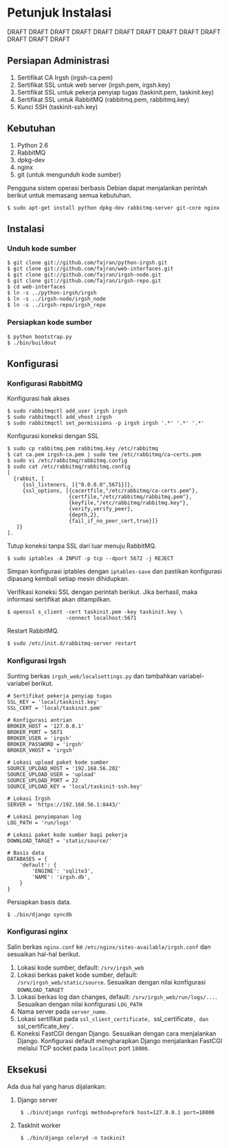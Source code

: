 Petunjuk Instalasi
==================

DRAFT DRAFT DRAFT DRAFT DRAFT DRAFT DRAFT DRAFT DRAFT DRAFT DRAFT DRAFT DRAFT


Persiapan Administrasi
----------------------

1. Sertifikat CA Irgsh (irgsh-ca.pem)
1. Sertifikat SSL untuk web server (irgsh.pem, irgsh.key)
2. Sertifikat SSL untuk pekerja penyiap tugas (taskinit.pem, taskinit.key)
3. Sertifikat SSL untuk RabbitMQ (rabbitmq.pem, rabbitmq.key)
3. Kunci SSH (taskinit-ssh.key)


Kebutuhan
---------

1. Python 2.6
2. RabbitMQ
3. dpkg-dev
4. nginx
5. git (untuk mengunduh kode sumber)

Pengguna sistem operasi berbasis Debian dapat menjalankan perintah berikut
untuk memasang semua kebutuhan.

    $ sudo apt-get install python dpkg-dev rabbitmq-server git-core nginx


Instalasi
---------

### Unduh kode sumber

    $ git clone git://github.com/fajran/python-irgsh.git
    $ git clone git://github.com/fajran/web-interfaces.git
    $ git clone git://github.com/fajran/irgsh-node.git
    $ git clone git://github.com/fajran/irgsh-repo.git
    $ cd web-interfaces
    $ ln -s ../python-irgsh/irgsh
    $ ln -s ../irgsh-node/irgsh_node
    $ ln -s ../irgsh-repo/irgsh_repo

### Persiapkan kode sumber

    $ python bootstrap.py
    $ ./bin/buildout


Konfigurasi
-----------

### Konfigurasi RabbitMQ

Konfigurasi hak akses

    $ sudo rabbitmqctl add_user irgsh irgsh
    $ sudo rabbitmqctl add_vhost irgsh
    $ sudo rabbitmqctl set_permissions -p irgsh irgsh '.*' '.*' '.*'

Konfigurasi koneksi dengan SSL

    $ sudo cp rabbitmq.pem rabbitmq.key /etc/rabbitmq
    $ cat ca.pem irgsh-ca.pem | sudo tee /etc/rabbitmq/ca-certs.pem
    $ sudo vi /etc/rabbitmq/rabbitmq.config
    $ sudo cat /etc/rabbitmq/rabbitmq.config
    [
      {rabbit, [
         {ssl_listeners, [{"0.0.0.0",5671}]},
         {ssl_options, [{cacertfile,"/etc/rabbitmq/ca-certs.pem"},
                        {certfile,"/etc/rabbitmq/rabbitmq.pem"},
                        {keyfile,"/etc/rabbitmq/rabbitmq.key"},
                        {verify,verify_peer},
                        {depth,2},
                        {fail_if_no_peer_cert,true}]}
       ]}
    ].

Tutup koneksi tanpa SSL dari luar menuju RabbitMQ.

    $ sudo iptables -A INPUT -p tcp --dport 5672 -j REJECT

Simpan konfigurasi iptables dengan `iptables-save` dan pastikan konfigurasi
dipasang kembali setiap mesin dihidupkan.

Verifikasi koneksi SSL dengan perintah berikut. Jika berhasil, maka
informasi sertifikat akan ditampilkan.

    $ openssl s_client -cert taskinit.pem -key taskinit.key \
                       -connect localhost:5671 

Restart RabbitMQ.

    $ sudo /etc/init.d/rabbitmq-server restart

### Konfigurasi Irgsh

Sunting berkas `irgsh_web/localsettings.py` dan tambahkan variabel-variabel
berikut.

    # Sertifikat pekerja penyiap tugas
    SSL_KEY = 'local/taskinit.key'
    SSL_CERT = 'local/taskinit.pem'
    
    # Konfigurasi antrian
    BROKER_HOST = '127.0.0.1'
    BROKER_PORT = 5671
    BROKER_USER = 'irgsh'
    BROKER_PASSWORD = 'irgsh'
    BROKER_VHOST = 'irgsh'

    # Lokasi upload paket kode sumber
    SOURCE_UPLOAD_HOST = '192.168.56.202'
    SOURCE_UPLOAD_USER = 'upload'
    SOURCE_UPLOAD_PORT = 22
    SOURCE_UPLOAD_KEY = 'local/taskinit-ssh.key'
    
    # Lokasi Irgsh
    SERVER = 'https://192.168.56.1:8443/'
    
    # Lokasi penyimpanan log
    LOG_PATH = 'run/logs'

    # Lokasi paket kode sumber bagi pekerja
    DOWNLOAD_TARGET = 'static/source/'

    # Basis data
    DATABASES = {
        'default': {
            'ENGINE': 'sqlite3',
            'NAME': 'irgsh.db',
        }
    }


Persiapkan basis data.

    $ ./bin/django syncdb


### Konfigurasi nginx

Salin berkas `nginx.conf` ke `/etc/nginx/sites-available/irgsh.conf` dan
sesuaikan hal-hal berikut.

1. Lokasi kode sumber, default: `/srv/irgsh_web`
2. Lokasi berkas paket kode sumber, default: `/srv/irgsh_web/static/source`.
   Sesuaikan dengan nilai konfigurasi `DOWNLOAD_TARGET`
3. Lokasi berkas log dan changes, default: `/srv/irgsh_web/run/logs/...`.
   Sesuaikan dengan nilai konfigurasi `LOG_PATH`
4. Nama server pada `server_name`.
5. Lokasi sertifikat pada `ssl_client_certificate, `ssl_certificate`, dan
   `ssl_certificate_key`. 
6. Koneksi FastCGI dengan Django. Sesuaikan dengan cara menjalankan Django.
   Konfigurasi default mengharapkan Django menjalankan FastCGI melalui
   TCP socket pada `localhost` port `18000`.


Eksekusi
--------

Ada dua hal yang harus dijalankan:

1. Django server

        $ ./bin/django runfcgi method=prefork host=127.0.0.1 port=18000

2. TaskInit worker

        $ ./bin/django celeryd -n taskinit


